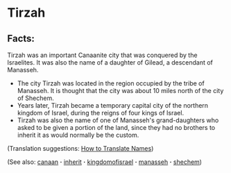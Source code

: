 # Tirzah #

## Facts: ##

Tirzah was an important Canaanite city that was conquered by the Israelites. It was also the name of a daughter of Gilead, a descendant of Manasseh.

* The city Tirzah was located in the region occupied by the tribe of Manasseh. It is thought that the city was about 10 miles north of the city of Shechem.
* Years later, Tirzah became a temporary capital city of the northern kingdom of Israel, during the reigns of four kings of Israel.
* Tirzah was also the name of one of Manasseh's grand-daughters who asked to be given a portion of the land, since they had no brothers to inherit it as would normally be the custom.

(Translation suggestions: [How to Translate Names](https://git.door43.org/Door43/en-ta-translate-vol1/src/master/content/translate_names.md))

(See also: [canaan](../other/canaan.md) **·** [inherit](../kt/inherit.md) **·** [kingdomofisrael](../other/kingdomofisrael.md) **·** [manasseh](../other/manasseh.md) **·** [shechem](../other/shechem.md))

